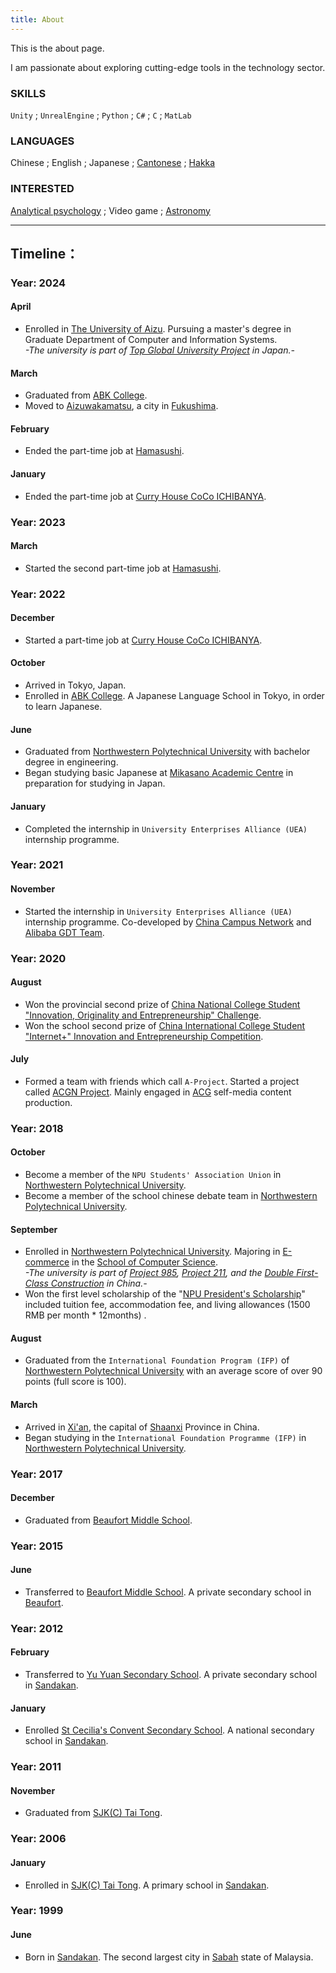 ```yaml
---
title: About
---
```


This is the about page.

I am passionate about exploring cutting-edge tools in the technology sector.

### SKILLS

``Unity`` ; ``UnrealEngine`` ; ``Python`` ; ``C#`` ; ``C`` ; ``MatLab``

### LANGUAGES

Chinese ; English ;
Japanese ; [Cantonese](https://en.wikipedia.org/wiki/Cantonese) ; [Hakka](https://en.wikipedia.org/wiki/Hakka_Chinese)

### INTERESTED

[Analytical psychology](https://en.wikipedia.org/wiki/Analytical_psychology) ; Video
game ; [Astronomy](https://en.wikipedia.org/wiki/Astronomy)


---

## Timeline：

### Year: 2024

#### April

- Enrolled in [The University of Aizu](https://u-aizu.ac.jp/). Pursuing a master's degree in Graduate Department of
  Computer and Information Systems.  
  *-The university is part
  of [Top Global University Project](https://en.wikipedia.org/wiki/Top_Global_University_Project) in Japan.-*

#### March

- Graduated from [ABK College](https://www.abk.ac.jp/).
- Moved to [Aizuwakamatsu](https://en.wikipedia.org/wiki/Aizuwakamatsu), a city
  in [Fukushima](https://en.wikipedia.org/wiki/Fukushima_Prefecture).

#### February

- Ended the part-time job at [Hamasushi](https://en.hama-sushi.co.jp/).

#### January

- Ended the part-time job at [Curry House CoCo ICHIBANYA](https://www.ichibanya.co.jp/english/).

### Year: 2023

#### March

- Started the second part-time job at [Hamasushi](https://en.hama-sushi.co.jp/).

### Year: 2022

#### December

- Started a part-time job at [Curry House CoCo ICHIBANYA](https://www.ichibanya.co.jp/english/).

#### October

- Arrived in Tokyo, Japan.
- Enrolled in [ABK College](https://www.abk.ac.jp/). A Japanese Language School in Tokyo, in order to learn Japanese.

#### June

- Graduated
  from [Northwestern Polytechnical University](https://en.wikipedia.org/wiki/Northwestern_Polytechnical_University) with
  bachelor degree in engineering.
- Began studying basic Japanese at [Mikasano Academic Centre](https://www.mikasano.com/index.php/en/) in preparation for
  studying in Japan.

#### January

- Completed the internship in ``University Enterprises Alliance (UEA)`` internship programme.

### Year: 2021

#### November

- Started the internship in ``University Enterprises Alliance (UEA)`` internship programme. Co-developed
  by [China Campus
  Network](https://ccneducation.com.my/cn) and
  [Alibaba GDT Team](https://gdt.alibaba.com/).

### Year: 2020

#### August

- Won the provincial second prize of [China National College Student "Innovation, Originality and Entrepreneurship"
  Challenge](http://www.3chuang.net/).
- Won the school second prize of [China International College Student "Internet+" Innovation and Entrepreneurship
  Competition](https://cy.ncss.cn/).

#### July

- Formed a team with friends which call ``A-Project``. Started a project
  called [ACGN Project](https://www.youtube.com/channel/UC4NG-lvurjciptZVdOYOh2g). Mainly engaged
  in [ACG](https://en.wikipedia.org/wiki/ACG_(subculture)) self-media
  content production.

### Year: 2018

#### October

- Become a member of the ``NPU Students' Association Union``
  in [Northwestern Polytechnical University](https://en.wikipedia.org/wiki/Northwestern_Polytechnical_University).
- Become a member of the school chinese debate team
  in [Northwestern Polytechnical University](https://en.wikipedia.org/wiki/Northwestern_Polytechnical_University).

#### September

- Enrolled
  in [Northwestern Polytechnical University](https://en.wikipedia.org/wiki/Northwestern_Polytechnical_University).
  Majoring in [E-commerce](https://en.wikipedia.org/wiki/E-commerce) in
  the [School of Computer Science](https://jsj.nwpu.edu.cn/enweb/HOME.htm).  
  *-The university is part
  of [Project 985](https://en.wikipedia.org/wiki/Project_985), [Project 211](https://en.wikipedia.org/wiki/Project_211),
  and the [Double First-Class Construction](https://en.wikipedia.org/wiki/Double_First-Class_Construction) in China.-*
- Won the first level scholarship of
  the "[NPU President's Scholarship](https://studyat.nwpu.edu.cn/SCHOLARSHIPS1/NPU_President_Scholarship.htm)" included
  tuition fee, accommodation fee, and
  living allowances (1500 RMB per month * 12months) .

#### August

- Graduated from the ``International Foundation Program (IFP)``
  of [Northwestern Polytechnical University](https://en.wikipedia.org/wiki/Northwestern_Polytechnical_University) with
  an average score of
  over 90 points (full score is 100).

#### March

- Arrived in [Xi'an](https://en.wikipedia.org/wiki/Xi%27an), the capital
  of [Shaanxi](https://en.wikipedia.org/wiki/Shaanxi) Province in China.
- Began studying in the ``International Foundation Programme (IFP)``
  in [Northwestern Polytechnical University](https://en.wikipedia.org/wiki/Northwestern_Polytechnical_University).

### Year: 2017

#### December

- Graduated
  from [Beaufort Middle School](https://www.facebook.com/beaufortmiddleschoolsabah/).

### Year: 2015

#### June

- Transferred to [Beaufort Middle School](https://www.facebook.com/beaufortmiddleschoolsabah/). A private secondary
  school in
  [Beaufort](https://en.wikipedia.org/wiki/Beaufort,_Malaysia).

### Year: 2012

#### February

- Transferred to [Yu Yuan Secondary School](http://yuyuan.ws/2021/). A private secondary school
  in [Sandakan](https://en.wikipedia.org/wiki/Sandakan).

#### January

- Enrolled [St Cecilia's Convent Secondary School](https://en.wikipedia.org/wiki/St_Cecilia's_Convent_Secondary_School).
  A national secondary school in [Sandakan](https://en.wikipedia.org/wiki/Sandakan).

### Year: 2011

#### November

- Graduated from [SJK(C) Tai Tong](https://www.facebook.com/profile.php?id=100057571144767).

### Year: 2006

#### January

- Enrolled in [SJK(C) Tai Tong](https://www.facebook.com/profile.php?id=100057571144767). A primary school
  in [Sandakan](https://en.wikipedia.org/wiki/Sandakan).

### Year: 1999

#### June

- Born in [Sandakan](https://en.wikipedia.org/wiki/Sandakan). The second largest city
  in [Sabah](https://en.wikipedia.org/wiki/Sabah) state of Malaysia.
